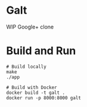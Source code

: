 # Galt

WIP Google+ clone

# Build and Run

    # Build locally
    make
    ./app

    # Build with Docker
    docker build -t galt .
    docker run -p 8000:8000 galt